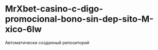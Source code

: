 # MrXbet-casino-c-digo-promocional-bono-sin-dep-sito-M-xico-6lw
Автоматически созданный репозиторий
